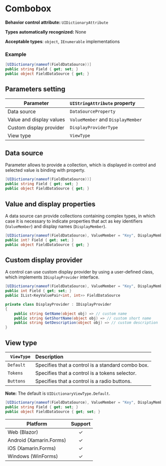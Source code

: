 # Combobox

**Behavior control attribute:**  `UIDictionaryAttribute`

**Types automatically recognized:** None

**Acceptable types**: `object`, `IEnumerable` implementations

###  Example
```csharp
[UIDictionary(nameof(FieldDataSource))]
public string Field { get; set; }
public object FieldDataSource { get; }
```

## Parameters setting

| Parameter | `UIStringAttribute` property | 
| -----------|:------------- 
| Data source | `DataSourceProperty` |
| Value and display values  | `ValueMember` and `DisplayMember`|
| Custom display provider | `DisplayProviderType` |
| View type | `ViewType` |

## Data source

Parameter allows to provide a collection, which is displayed in control and selected value is binding with property.

```csharp
[UIDictionary(nameof(FieldDataSource))]
public string Field { get; set; }
public object FieldDataSource { get; }
```

## Value and display properties

A data source can provide collections containing complex types, in which case it is necessary to indicate properties that act as key identifiers (`ValueMember`) and display names (`DisplayMember`).

```csharp
[UIDictionary(nameof(FieldDataSource), ValueMember = "Key", DisplayMember = "Value")]
public int? Field { get; set; }
public object FieldDataSource { get; }
```

## Custom display provider
A control can use custom display provider by using a user-defined class, which implements `IDisplayProvider` interface.

```csharp
[UIDictionary(nameof(FieldDataSource), ValueMember = "Key", DisplayMember = "Value", DisplayProviderType = typeof(DisplayProvider))]
public int Field { get; set; }
public IList<KeyValuePair<int, int>> FieldDataSource

private class DisplayProvider : IDisplayProvider
{
    public string GetName(object obj) => // custom name
    public string GetShortName(object obj) => // custom short name
    public string GetDescription(object obj) => // custom description
}
```

## View type
|` ViewType`    | Description | 
| ------------- |:------------- 
| `Default` | Specifies that a control is a standard combo box. |
| `Tokens` | Specifies that a control is a tokens selector. |
| `Buttons` | Specifies that a control is a radio buttons. |

**Note:** The default is `UIDictionaryViewType.Default`.

```csharp
[UIDictionary(nameof(FieldDataSource), ValueMember = "Key", DisplayMember = "Value", ViewType = UIDictionaryViewType.Tokens)]
public string Field { get; set; }
public object FieldDataSource { get; set; }
```

| Platform | Support | 
| -----------|:-------------:| 
| Web (Blazor) | &check; |
| Android (Xamarin.Forms) | &check; |
| iOS (Xamarin.Forms) | &check; |
| Windows (WinForms) | &check; |